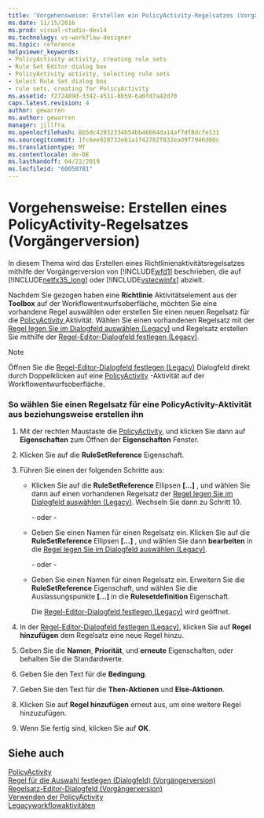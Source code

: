 ```yaml
---
title: 'Vorgehensweise: Erstellen ein PolicyActivity-Regelsatzes (Vorgängerversion) | Microsoft-Dokumentation'
ms.date: 11/15/2016
ms.prod: visual-studio-dev14
ms.technology: vs-workflow-designer
ms.topic: reference
helpviewer_keywords:
- PolicyActivity activity, creating rule sets
- Rule Set Editor dialog box
- PolicyActivity activity, selecting rule sets
- Select Rule Set dialog box
- rule sets, creating for PolicyActivity
ms.assetid: f272489d-3342-4511-8b59-6a0fd7a42d70
caps.latest.revision: 4
author: gewarren
ms.author: gewarren
manager: jillfra
ms.openlocfilehash: 8b5dc42932334b54bb46664da14af7df8dcfe131
ms.sourcegitcommit: 1fc6ee928733e61a1f42782f832ead9f7946d00c
ms.translationtype: MT
ms.contentlocale: de-DE
ms.lasthandoff: 04/22/2019
ms.locfileid: "60050781"
---
```

# <a name="how-to-create-a-policyactivity-rule-set-legacy"></a>Vorgehensweise: Erstellen eines PolicyActivity-Regelsatzes (Vorgängerversion)
In diesem Thema wird das Erstellen eines Richtlinienaktivitätsregelsatzes mithilfe der Vorgängerversion von [!INCLUDE[wfd1](../includes/wfd1-md.md)] beschrieben, die auf [!INCLUDE[netfx35_long](../includes/netfx35-long-md.md)] oder [!INCLUDE[vstecwinfx](../includes/vstecwinfx-md.md)] abzielt.  
  
 Nachdem Sie gezogen haben eine **Richtlinie** Aktivitätselement aus der **Toolbox** auf der Workflowentwurfsoberfläche, möchten Sie eine vorhandene Regel auswählen oder erstellen Sie einen neuen Regelsatz für die [PolicyActivity ](http://go.microsoft.com/fwlink?LinkID=65019) Aktivität. Wählen Sie einen vorhandenen Regelsatz mit der [Regel legen Sie im Dialogfeld auswählen (Legacy)](../workflow-designer/select-rule-set-dialog-box-legacy.md) und Regelsatz erstellen Sie mithilfe der [Regel-Editor-Dialogfeld festlegen (Legacy)](../workflow-designer/rule-set-editor-dialog-box-legacy.md).  
  
> [!NOTE]
>  Öffnen Sie die [Regel-Editor-Dialogfeld festlegen (Legacy)](../workflow-designer/rule-set-editor-dialog-box-legacy.md) Dialogfeld direkt durch Doppelklicken auf eine [PolicyActivity](http://go.microsoft.com/fwlink?LinkID=65019) -Aktivität auf der Workflowentwurfsoberfläche.  
  
### <a name="to-select-or-create-a-rule-set-for-a-policyactivity-activity"></a>So wählen Sie einen Regelsatz für eine PolicyActivity-Aktivität aus beziehungsweise erstellen ihn  
  
1. Mit der rechten Maustaste die [PolicyActivity](http://go.microsoft.com/fwlink?LinkID=65019), und klicken Sie dann auf **Eigenschaften** zum Öffnen der **Eigenschaften** Fenster.  
  
2. Klicken Sie auf die **RuleSetReference** Eigenschaft.  
  
3. Führen Sie einen der folgenden Schritte aus:  
  
    - Klicken Sie auf die **RuleSetReference** Ellipsen **[...]** , und wählen Sie dann auf einen vorhandenen Regelsatz der [Regel legen Sie im Dialogfeld auswählen (Legacy)](../workflow-designer/select-rule-set-dialog-box-legacy.md). Wechseln Sie dann zu Schritt 10.  
  
         - oder -   
  
    - Geben Sie einen Namen für einen Regelsatz ein. Klicken Sie auf die **RuleSetReference** Ellipsen **[...]** , und wählen Sie dann **bearbeiten** in die [Regel legen Sie im Dialogfeld auswählen (Legacy)](../workflow-designer/select-rule-set-dialog-box-legacy.md).  
  
         - oder -   
  
    - Geben Sie einen Namen für einen Regelsatz ein. Erweitern Sie die **RuleSetReference** Eigenschaft, und wählen Sie die Auslassungspunkte **[...]**  in die **Rulesetdefinition** Eigenschaft.  
  
         Die [Regel-Editor-Dialogfeld festlegen (Legacy)](../workflow-designer/rule-set-editor-dialog-box-legacy.md) wird geöffnet.  
  
4. In der [Regel-Editor-Dialogfeld festlegen (Legacy)](../workflow-designer/rule-set-editor-dialog-box-legacy.md), klicken Sie auf **Regel hinzufügen** dem Regelsatz eine neue Regel hinzu.  
  
5. Geben Sie die **Namen**, **Priorität**, und **erneute** Eigenschaften, oder behalten Sie die Standardwerte.  
  
6. Geben Sie den Text für die **Bedingung**.  
  
7. Geben Sie den Text für die **Then-Aktionen** und **Else-Aktionen**.  
  
8. Klicken Sie auf **Regel hinzufügen** erneut aus, um eine weitere Regel hinzuzufügen.  
  
9. Wenn Sie fertig sind, klicken Sie auf **OK**.  
  
## <a name="see-also"></a>Siehe auch  
 [PolicyActivity](http://go.microsoft.com/fwlink?LinkID=65019)   
 [Regel für die Auswahl festlegen (Dialogfeld) (Vorgängerversion)](../workflow-designer/select-rule-set-dialog-box-legacy.md)   
 [Regelsatz-Editor-Dialogfeld (Vorgängerversion)](../workflow-designer/rule-set-editor-dialog-box-legacy.md)   
 [Verwenden der PolicyActivity](http://go.microsoft.com/fwlink?LinkID=65004)   
 [Legacyworkflowaktivitäten](../workflow-designer/legacy-workflow-activities.md)